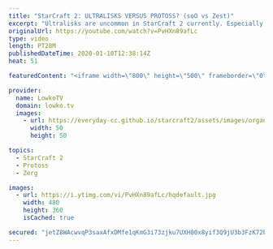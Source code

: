 ```yaml
---
title: "StarCraft 2: ULTRALISKS VERSUS PROTOSS? (soO vs Zest)"
excerpt: "Ultralisks are uncommon in StarCraft 2 currently. Especially in the Zerg versus Protoss matchup we barely ever see Ultras simply because Protoss has many different counters available to deal with them. In this professional match between Zest and soO, soO gets a solid advantage by focusing on Swarm Hosts"
originalUrl: https://youtube.com/watch?v=PvHXn89afLc
type: video
length: PT28M
publishedDateTime: 2020-01-10T12:38:14Z
heat: 51

featuredContent: "<iframe width=\"800\" height=\"500\" frameborder=\"0\" src=\"https://www.youtube.com/embed/PvHXn89afLc\" allow=\"accelerometer; autoplay; encrypted-media; gyroscope; picture-in-picture\" allowfullscreen></iframe>"

provider:
  name: LowkoTV
  domain: lowko.tv
  images:
    - url: https://everyday-cc.github.io/starcraft2/assets/images/organizations/lowko.tv-50x50.jpg
      width: 50
      height: 50

topics:
  - StarCraft 2
  - Protoss
  - Zerg

images:
  - url: https://i.ytimg.com/vi/PvHXn89afLc/hqdefault.jpg
    width: 480
    height: 360
    isCached: true

secured: "jetZ8WAcwvqP3saxAfxDMfe1qKmG3i73zjku7UXH00x8yif3Q9jU3b3FzK72bwhpcMOgXGfeIaepWi0Lo9Z/ZcqBEGcPzmONCXecjLyIDXMHiX90Y/4TiKNB1BNFnM0v9ePDkNXRRNe8yI5P6+wbt/VVOKqitRZM8lmfkkOE/rd+3tlcebHXxHZgghKpi5mbNMDoZFR3ioMJDN/awGypibbVIdVTgytZC+lJrBLjF3aZPl73GrnNS0D3IBqIMHX9ufUYMNAVtp1/O+aKxV57oT27P6zIgCsNdAbf96QETE54o8TT2I+ag2b+Wmzi9m7QkkXE5Eetgs1DzOICJ7/D/eVuWJoZcPa9+/qvKcVnMCBYwKnPQdSF4h8FRzIKoONSuZs4H1wwBKSEXlksYvWlbGiEHJlns8yfcQFyz1iJsk0PYI3PnYAuEBsvLL3rebQL;AE2ckEZaBgmSQVyLEkF+Hw=="
---
```


